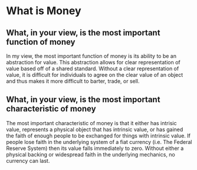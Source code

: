 # What is Money 

## What, in your view, is the most important function of money

In my view, the most important function of money is its ability to be an
abstraction for value. This abstraction allows for clear representation of
value based off of a shared standard. Without a clear representation of value,
it is difficult for individuals to agree on the clear value of an object and
thus makes it more difficult to barter, trade, or sell.

## What, in your view, is the most important characteristic of money

The most important characteristic of money is that it either has intrisic
value, represents a physical object that has intrinsic value, or has gained the
faith of enough people to be exchanged for things with intrinsic value. If
people lose faith in the underlying system of a fiat currency (i.e. The Federal
Reserve System) then its value falls immediately to zero. Without either a
physical backing or widespread faith in the underlying mechanics, no currency
can last.

